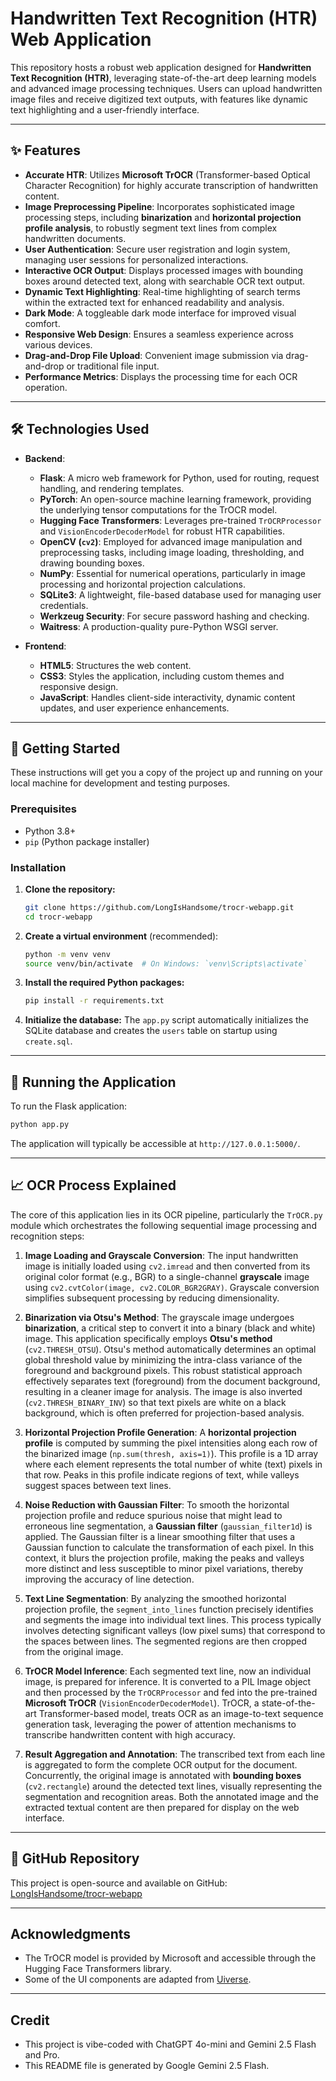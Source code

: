 # Handwritten Text Recognition (HTR) Web Application

This repository hosts a robust web application designed for **Handwritten Text Recognition (HTR)**, leveraging state-of-the-art deep learning models and advanced image processing techniques. Users can upload handwritten image files and receive digitized text outputs, with features like dynamic text highlighting and a user-friendly interface.

-----

## ✨ Features

  * **Accurate HTR**: Utilizes **Microsoft TrOCR** (Transformer-based Optical Character Recognition) for highly accurate transcription of handwritten content.
  * **Image Preprocessing Pipeline**: Incorporates sophisticated image processing steps, including **binarization** and **horizontal projection profile analysis**, to robustly segment text lines from complex handwritten documents.
  * **User Authentication**: Secure user registration and login system, managing user sessions for personalized interactions.
  * **Interactive OCR Output**: Displays processed images with bounding boxes around detected text, along with searchable OCR text output.
  * **Dynamic Text Highlighting**: Real-time highlighting of search terms within the extracted text for enhanced readability and analysis.
  * **Dark Mode**: A toggleable dark mode interface for improved visual comfort.
  * **Responsive Web Design**: Ensures a seamless experience across various devices.
  * **Drag-and-Drop File Upload**: Convenient image submission via drag-and-drop or traditional file input.
  * **Performance Metrics**: Displays the processing time for each OCR operation.

-----

## 🛠️ Technologies Used

  * **Backend**:

      * **Flask**: A micro web framework for Python, used for routing, request handling, and rendering templates.
      * **PyTorch**: An open-source machine learning framework, providing the underlying tensor computations for the TrOCR model.
      * **Hugging Face Transformers**: Leverages pre-trained `TrOCRProcessor` and `VisionEncoderDecoderModel` for robust HTR capabilities.
      * **OpenCV (`cv2`)**: Employed for advanced image manipulation and preprocessing tasks, including image loading, thresholding, and drawing bounding boxes.
      * **NumPy**: Essential for numerical operations, particularly in image processing and horizontal projection calculations.
      * **SQLite3**: A lightweight, file-based database used for managing user credentials.
      * **Werkzeug Security**: For secure password hashing and checking.
      * **Waitress**: A production-quality pure-Python WSGI server.

  * **Frontend**:

      * **HTML5**: Structures the web content.
      * **CSS3**: Styles the application, including custom themes and responsive design.
      * **JavaScript**: Handles client-side interactivity, dynamic content updates, and user experience enhancements.

-----

## 🚀 Getting Started

These instructions will get you a copy of the project up and running on your local machine for development and testing purposes.

### Prerequisites

  * Python 3.8+
  * `pip` (Python package installer)

### Installation

1.  **Clone the repository:**

    ```bash
    git clone https://github.com/LongIsHandsome/trocr-webapp.git
    cd trocr-webapp
    ```

2.  **Create a virtual environment** (recommended):

    ```bash
    python -m venv venv
    source venv/bin/activate  # On Windows: `venv\Scripts\activate`
    ```

3.  **Install the required Python packages:**

    ```bash
    pip install -r requirements.txt
    ```

4.  **Initialize the database:**
    The `app.py` script automatically initializes the SQLite database and creates the `users` table on startup using `create.sql`.

-----

## 🏃 Running the Application

To run the Flask application:

```bash
python app.py
```

The application will typically be accessible at `http://127.0.0.1:5000/`.

-----

## 📈 OCR Process Explained

The core of this application lies in its OCR pipeline, particularly the `TrOCR.py` module which orchestrates the following sequential image processing and recognition steps:

1.  **Image Loading and Grayscale Conversion**: The input handwritten image is initially loaded using `cv2.imread` and then converted from its original color format (e.g., BGR) to a single-channel **grayscale** image using `cv2.cvtColor(image, cv2.COLOR_BGR2GRAY)`. Grayscale conversion simplifies subsequent processing by reducing dimensionality.

2.  **Binarization via Otsu's Method**: The grayscale image undergoes **binarization**, a critical step to convert it into a binary (black and white) image. This application specifically employs **Otsu's method** (`cv2.THRESH_OTSU`). Otsu's method automatically determines an optimal global threshold value by minimizing the intra-class variance of the foreground and background pixels. This robust statistical approach effectively separates text (foreground) from the document background, resulting in a cleaner image for analysis. The image is also inverted (`cv2.THRESH_BINARY_INV`) so that text pixels are white on a black background, which is often preferred for projection-based analysis.

3.  **Horizontal Projection Profile Generation**: A **horizontal projection profile** is computed by summing the pixel intensities along each row of the binarized image (`np.sum(thresh, axis=1)`). This profile is a 1D array where each element represents the total number of white (text) pixels in that row. Peaks in this profile indicate regions of text, while valleys suggest spaces between text lines.

4.  **Noise Reduction with Gaussian Filter**: To smooth the horizontal projection profile and reduce spurious noise that might lead to erroneous line segmentation, a **Gaussian filter** (`gaussian_filter1d`) is applied. The Gaussian filter is a linear smoothing filter that uses a Gaussian function to calculate the transformation of each pixel. In this context, it blurs the projection profile, making the peaks and valleys more distinct and less susceptible to minor pixel variations, thereby improving the accuracy of line detection.

5.  **Text Line Segmentation**: By analyzing the smoothed horizontal projection profile, the `segment_into_lines` function precisely identifies and segments the image into individual text lines. This process typically involves detecting significant valleys (low pixel sums) that correspond to the spaces between lines. The segmented regions are then cropped from the original image.

6.  **TrOCR Model Inference**: Each segmented text line, now an individual image, is prepared for inference. It is converted to a PIL Image object and then processed by the `TrOCRProcessor` and fed into the pre-trained **Microsoft TrOCR** (`VisionEncoderDecoderModel`). TrOCR, a state-of-the-art Transformer-based model, treats OCR as an image-to-text sequence generation task, leveraging the power of attention mechanisms to transcribe handwritten content with high accuracy.

7.  **Result Aggregation and Annotation**: The transcribed text from each line is aggregated to form the complete OCR output for the document. Concurrently, the original image is annotated with **bounding boxes** (`cv2.rectangle`) around the detected text lines, visually representing the segmentation and recognition areas. Both the annotated image and the extracted textual content are then prepared for display on the web interface.

-----

## 🔗 GitHub Repository

This project is open-source and available on GitHub:
[LongIsHandsome/trocr-webapp](https://www.google.com/search?q=https://github.com/LongIsHandsome/trocr-webapp)

-----

## Acknowledgments

  * The TrOCR model is provided by Microsoft and accessible through the Hugging Face Transformers library.
  * Some of the UI components are adapted from [Uiverse](https://uiverse.io/).

-----

## Credit

  * This project is vibe-coded with ChatGPT 4o-mini and Gemini 2.5 Flash and Pro.
  * This README file is generated by Google Gemini 2.5 Flash.
